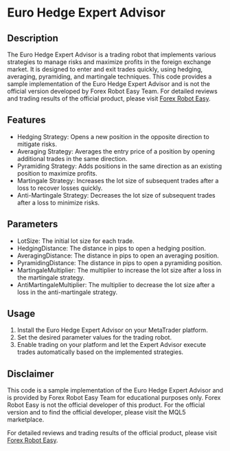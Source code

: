 # Euro Hedge Expert Advisor

## Description
The Euro Hedge Expert Advisor is a trading robot that implements various strategies to manage risks and maximize profits in the foreign exchange market. It is designed to enter and exit trades quickly, using hedging, averaging, pyramiding, and martingale techniques. This code provides a sample implementation of the Euro Hedge Expert Advisor and is not the official version developed by Forex Robot Easy Team. For detailed reviews and trading results of the official product, please visit [Forex Robot Easy](https://forexroboteasy.com/forex-robot-review/euro-hedge-forex-software-quick-market-entry-and-exit-review/).

## Features
- Hedging Strategy: Opens a new position in the opposite direction to mitigate risks.
- Averaging Strategy: Averages the entry price of a position by opening additional trades in the same direction.
- Pyramiding Strategy: Adds positions in the same direction as an existing position to maximize profits.
- Martingale Strategy: Increases the lot size of subsequent trades after a loss to recover losses quickly.
- Anti-Martingale Strategy: Decreases the lot size of subsequent trades after a loss to minimize risks.

## Parameters
- LotSize: The initial lot size for each trade.
- HedgingDistance: The distance in pips to open a hedging position.
- AveragingDistance: The distance in pips to open an averaging position.
- PyramidingDistance: The distance in pips to open a pyramiding position.
- MartingaleMultiplier: The multiplier to increase the lot size after a loss in the martingale strategy.
- AntiMartingaleMultiplier: The multiplier to decrease the lot size after a loss in the anti-martingale strategy.

## Usage
1. Install the Euro Hedge Expert Advisor on your MetaTrader platform.
2. Set the desired parameter values for the trading robot.
3. Enable trading on your platform and let the Expert Advisor execute trades automatically based on the implemented strategies.

## Disclaimer
This code is a sample implementation of the Euro Hedge Expert Advisor and is provided by Forex Robot Easy Team for educational purposes only. Forex Robot Easy is not the official developer of this product. For the official version and to find the official developer, please visit the MQL5 marketplace.

For detailed reviews and trading results of the official product, please visit [Forex Robot Easy](https://forexroboteasy.com/forex-robot-review/euro-hedge-forex-software-quick-market-entry-and-exit-review/).
